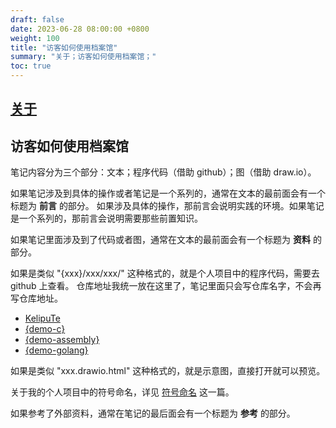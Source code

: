 ```yaml
---
draft: false
date: 2023-06-28 08:00:00 +0800
weight: 100
title: "访客如何使用档案馆"
summary: "关于；访客如何使用档案馆；"
toc: true
---
```


## [关于](/about)

## 访客如何使用档案馆

笔记内容分为三个部分：文本；程序代码（借助 github）；图（借助 draw.io）。

如果笔记涉及到具体的操作或者笔记是一个系列的，通常在文本的最前面会有一个标题为 **前言** 的部分。
如果涉及具体的操作，那前言会说明实践的环境。如果笔记是一个系列的，那前言会说明需要那些前置知识。

如果笔记里面涉及到了代码或者图，通常在文本的最前面会有一个标题为 **资料** 的部分。

如果是类似 "{xxx}/xxx/xxx/" 这种格式的，就是个人项目中的程序代码，需要去 github 上查看。
仓库地址我统一放在这里了，笔记里面只会写仓库名字，不会再写仓库地址。

- [KelipuTe](https://github.com/KelipuTe)
- [{demo-c}](https://github.com/KelipuTe/demo-c)
- [{demo-assembly}](https://github.com/KelipuTe/demo-assembly)
- [{demo-golang}](https://github.com/KelipuTe/demo-golang)

如果是类似 "xxx.drawio.html" 这种格式的，就是示意图，直接打开就可以预览。

关于我的个人项目中的符号命名，详见 [符号命名](/post/computer-science/programming-language/symbol_naming) 这一篇。

如果参考了外部资料，通常在笔记的最后面会有一个标题为 **参考** 的部分。
